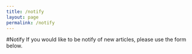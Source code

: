 ```yaml
---
title: /notify
layout: page
permalink: /notify
---
```

#Notify
If you would like to be notify of new articles, please use the form below.
